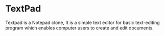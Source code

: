 # TextPad
Textpad is a Notepad clone, It is a simple text editor for basic text-editing program which enables computer users to create  and edit documents.
